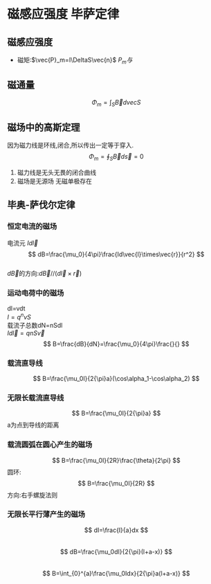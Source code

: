 # 磁感应强度 毕萨定律  
## 磁感应强度  
- 磁矩:$\vec{P}_m=I\DeltaS\vec{n}$  $P_m与$
## 磁通量  
$$ \Phi_m=\int_{S}{\vec{B}}dvec{S} $$
## 磁场中的高斯定理  
因为磁力线是环线,闭合,所以传出一定等于穿入.  
$$ \Phi_m=\oint_{S}{\vec{B}}d\vec{s}=0 $$  
1. 磁力线是无头无畏的闭合曲线
2. 磁场是无源场 无磁单极存在
## 毕奥-萨伐尔定律  
### 恒定电流的磁场  
电流元 $Id\vec{l}$  
$$ dB=\frac{\mu_0}{4\pi}\frac{Id\vec{l}\times\vec{r}}{r^2} $$  
$d\vec{B}$的方向:$d\vec{B}//(d\vec{l}\times\vec{r})$
### 运动电荷中的磁场  
dl=vdt  
$I=q^nvS$  
载流子总数dN=nSdl  
$Id\vec{l}=qnS\vec{v}$
$$ B=\frac{dB}{dN}=\frac{\mu_0}{4\pi}\frac{}{} $$

### 载流直导线  
$$ B=\frac{\mu_0I}{2{\pi}a}(\cos\alpha_1-\cos\alpha_2) $$
### 无限长载流直导线  
$$ B=\frac{\mu_0I}{2{\pi}a} $$
a为点到导线的距离  
### 载流圆弧在圆心产生的磁场  
$$ B=\frac{\mu_0I}{2R}\frac{\theta}{2\pi} $$
圆环:
$$ B=\frac{\mu_0I}{2R} $$
方向:右手螺旋法则  
### 无限长平行薄产生的磁场  
$$ dI=\frac{I}{a}dx $$  
$$ dB=\frac{\mu_0dI}{2{\pi}(l+a-x)} $$  
$$ B=\int_{0}^{a}\frac{\mu_0Idx}{2{\pi}a(l+a-x)} $$  


